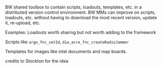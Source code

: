 BW shared toolbox to contain scripts, loadouts, templates, etc. in a distributed version control environment. BW MMs can improve on scripts, loadouts, etc. without having to download the most recent version, update it, re-upload, etc.



Examples: Loadouts worth sharing but not worth adding to the framework 

Scripts like `argo_fnc_setId`, `diw_acre_fnc_createRadioJammer` 

Templates for images like intel documents and map boards.





credits to Stockton for the idea
